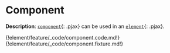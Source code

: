 # Component

__Description__: [`component`](./../component/general.md){: .pjax} can be used in an [`element`](./../element/general.md){: .pjax}.

{!element/feature/_code/component.code.md!}
{!element/feature/_code/component.fixture.md!}

<div class="cf"></div>
<div class="end"></div>

